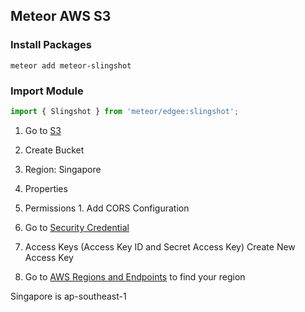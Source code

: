 ## Meteor AWS S3

### Install Packages

```
meteor add meteor-slingshot
```

### Import Module

```js
import { Slingshot } from 'meteor/edgee:slingshot';
```

1. Go to [S3](https://console.aws.amazon.com/s3/)
2. Create Bucket
  1. Region: Singapore
3. Properties
  1. Permissions
    1.  Add CORS Configuration

2. Go to [Security Credential](https://console.aws.amazon.com/iam/home?#security_credential)
1. Access Keys (Access Key ID and Secret Access Key)
Create New Access Key

3. Go to [AWS Regions and Endpoints](http://docs.aws.amazon.com/general/latest/gr/rande.html#s3_region) to find your region

Singapore is ap-southeast-1

